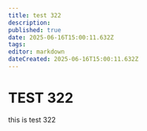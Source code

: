 ```yaml
---
title: test 322
description: 
published: true
date: 2025-06-16T15:00:11.632Z
tags: 
editor: markdown
dateCreated: 2025-06-16T15:00:11.632Z
---
```


# TEST 322
this is test 322
